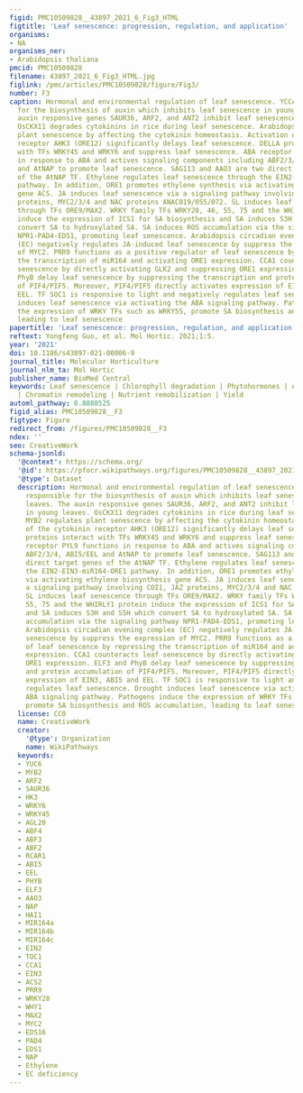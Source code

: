 ```yaml
---
figid: PMC10509828__43897_2021_6_Fig3_HTML
figtitle: 'Leaf senescence: progression, regulation, and application'
organisms:
- NA
organisms_ner:
- Arabidopsis thaliana
pmcid: PMC10509828
filename: 43897_2021_6_Fig3_HTML.jpg
figlink: /pmc/articles/PMC10509828/figure/Fig3/
number: F3
caption: Hormonal and environmental regulation of leaf senescence. YCCA6 is responsible
  for the biosynthesis of auxin which inhibits leaf senescence in young leaves. The
  auxin responsive genes SAUR36, ARF2, and ANT2 inhibit leaf senescence in young leaves.
  OsCKX11 degrades cytokinins in rice during leaf senescence. Arabidopsis MYB2 regulates
  plant senescence by affecting the cytokinin homeostasis. Activation of the cytokinin
  receptor AHK3 (ORE12) significantly delays leaf senescence. DELLA proteins interact
  with TFs WRKY45 and WRKY6 and suppress leaf senescence. ABA receptor PYL9 functions
  in response to ABA and actives signaling components including ABF2/3/4, ABI5/EEL
  and AtNAP to promote leaf senescence. SAG113 and AAO3 are two direct target genes
  of the AtNAP TF. Ethylene regulates leaf senescence through the EIN2-EIN3-miR164-ORE1
  pathway. In addition, ORE1 promotes ethylene synthesis via activating ethylene biosynthesis
  gene ACS. JA induces leaf senescence via a signaling pathway involving COI1, JAZ
  proteins, MYC2/3/4 and NAC proteins ANAC019/055/072. SL induces leaf senescence
  through TFs ORE9/MAX2. WRKY family TFs WRKY28, 46, 55, 75 and the WHIRLY1 protein
  induce the expression of ICS1 for SA biosynthesis and SA induces S3H and S5H which
  convert SA to hydroxylated SA. SA induces ROS accumulation via the signaling pathway
  NPR1-PAD4-EDS1, promoting leaf senescence. Arabidopsis circadian evening complex
  (EC) negatively regulates JA-induced leaf senescence by suppress the expression
  of MYC2. PRR9 functions as a positive regulator of leaf senescence by repressing
  the transcription of miR164 and activating ORE1 expression. CCA1 counteracts leaf
  senescence by directly activating GLK2 and suppressing ORE1 expression. ELF3 and
  PhyB delay leaf senescence by suppressing the transcription and protein accumulation
  of PIF4/PIF5. Moreover, PIF4/PIF5 directly activates expression of EIN3, ABI5 and
  EEL. TF SOC1 is responsive to light and negatively regulates leaf senescence. Drought
  induces leaf senescence via activating the ABA signaling pathway. Pathogens induce
  the expression of WRKY TFs such as WRKY55, promote SA biosynthesis and ROS accumulation,
  leading to leaf senescence
papertitle: 'Leaf senescence: progression, regulation, and application.'
reftext: Yongfeng Guo, et al. Mol Hortic. 2021;1:5.
year: '2021'
doi: 10.1186/s43897-021-00006-9
journal_title: Molecular Horticulture
journal_nlm_ta: Mol Hortic
publisher_name: BioMed Central
keywords: Leaf senescence | Chlorophyll degradation | Phytohormones | Abiotic stress
  | Chromatin remodeling | Nutrient remobilization | Yield
automl_pathway: 0.8888525
figid_alias: PMC10509828__F3
figtype: Figure
redirect_from: /figures/PMC10509828__F3
ndex: ''
seo: CreativeWork
schema-jsonld:
  '@context': https://schema.org/
  '@id': https://pfocr.wikipathways.org/figures/PMC10509828__43897_2021_6_Fig3_HTML.html
  '@type': Dataset
  description: Hormonal and environmental regulation of leaf senescence. YCCA6 is
    responsible for the biosynthesis of auxin which inhibits leaf senescence in young
    leaves. The auxin responsive genes SAUR36, ARF2, and ANT2 inhibit leaf senescence
    in young leaves. OsCKX11 degrades cytokinins in rice during leaf senescence. Arabidopsis
    MYB2 regulates plant senescence by affecting the cytokinin homeostasis. Activation
    of the cytokinin receptor AHK3 (ORE12) significantly delays leaf senescence. DELLA
    proteins interact with TFs WRKY45 and WRKY6 and suppress leaf senescence. ABA
    receptor PYL9 functions in response to ABA and actives signaling components including
    ABF2/3/4, ABI5/EEL and AtNAP to promote leaf senescence. SAG113 and AAO3 are two
    direct target genes of the AtNAP TF. Ethylene regulates leaf senescence through
    the EIN2-EIN3-miR164-ORE1 pathway. In addition, ORE1 promotes ethylene synthesis
    via activating ethylene biosynthesis gene ACS. JA induces leaf senescence via
    a signaling pathway involving COI1, JAZ proteins, MYC2/3/4 and NAC proteins ANAC019/055/072.
    SL induces leaf senescence through TFs ORE9/MAX2. WRKY family TFs WRKY28, 46,
    55, 75 and the WHIRLY1 protein induce the expression of ICS1 for SA biosynthesis
    and SA induces S3H and S5H which convert SA to hydroxylated SA. SA induces ROS
    accumulation via the signaling pathway NPR1-PAD4-EDS1, promoting leaf senescence.
    Arabidopsis circadian evening complex (EC) negatively regulates JA-induced leaf
    senescence by suppress the expression of MYC2. PRR9 functions as a positive regulator
    of leaf senescence by repressing the transcription of miR164 and activating ORE1
    expression. CCA1 counteracts leaf senescence by directly activating GLK2 and suppressing
    ORE1 expression. ELF3 and PhyB delay leaf senescence by suppressing the transcription
    and protein accumulation of PIF4/PIF5. Moreover, PIF4/PIF5 directly activates
    expression of EIN3, ABI5 and EEL. TF SOC1 is responsive to light and negatively
    regulates leaf senescence. Drought induces leaf senescence via activating the
    ABA signaling pathway. Pathogens induce the expression of WRKY TFs such as WRKY55,
    promote SA biosynthesis and ROS accumulation, leading to leaf senescence
  license: CC0
  name: CreativeWork
  creator:
    '@type': Organization
    name: WikiPathways
  keywords:
  - YUC6
  - MYB2
  - ARF2
  - SAUR36
  - HK3
  - WRKY6
  - WRKY45
  - AGL20
  - ABF4
  - ABF3
  - ABF2
  - RCAR1
  - ABI5
  - EEL
  - PHYB
  - ELF3
  - AAO3
  - NAP
  - HAI1
  - MIR164a
  - MIR164b
  - MIR164c
  - EIN2
  - TOC1
  - CCA1
  - EIN3
  - ACS2
  - PRR9
  - WRKY28
  - WHY1
  - MAX2
  - MYC2
  - EDS16
  - PAD4
  - EDS1
  - NAP
  - Ethylene
  - EC deficiency
---
```

